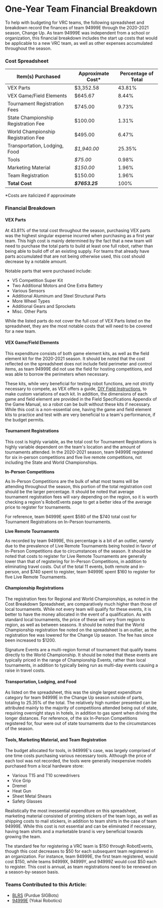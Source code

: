 # One-Year Team Financial Breakdown

To help with budgeting for VRC teams, the following spreadsheet and breakdown record the finances of team 94999E through the 2020-2021 season, Change Up. As team 94999E was independent from a school or organization, this financial breakdown includes the start up costs that would be applicable to a new VRC team, as well as other expenses accumulated throughout the season.

### Cost Spreadsheet

| Item(s) Purchased                   | Approximate Cost\* | Percentage of Total |
| ----------------------------------- | ------------------ | ------------------- |
| VEX Parts                           | $3,352.58          | 43.81%              |
| VEX Game/Field Elements             | $645.67            | 8.44%               |
| Tournament Registration Fees        | $745.00            | 9.73%               |
| State Championship Registration Fee | $100.00            | 1.31%               |
| World Championship Registration Fee | $495.00            | 6.47%               |
| Transportation, Lodging, Food       | _$1,940.00_        | 25.35%              |
| Tools                               | _$75.00_           | 0.98%               |
| Marketing Material                  | _$150.00_          | 1.96%               |
| Team Registration                   | $150.00            | 1.96%               |
| **Total Cost**                      | _**$7653.25**_     | 100%                |

\*Costs are italicized if approximate

### Financial Breakdown

#### VEX Parts

At 43.81% of the total cost throughout the season, purchasing VEX parts was the highest singular expense incurred when purchasing as a first year team. This high cost is mainly determined by the fact that a new team will need to purchase the total parts to build at least one full robot, rather than being able to build off of an existing supply. For teams that already have parts accumulated that are not being otherwise used, this cost should decrease by a notable amount.

Notable parts that were purchased include:

* V5 Competition Super Kit
* Two Additional Motors and One Extra Battery
* Various Sensors
* Additional Aluminum and Steel Structural Parts
* More Wheel Types
* Additional Gears and Sprockets
* Misc. Other Parts

While the listed parts do not cover the full cost of VEX Parts listed on the spreadsheet, they are the most notable costs that will need to be covered for a new team.

#### VEX Game/Field Elements

This expenditure consists of both game element kits, as well as the field element kit for the 2020-2021 season. It should be noted that the cost reflected on the spreadsheet does not include field perimeter and control items, as team 94999E did not use the field for hosting competitions, and was able to borrow the perimeters when necessary.&#x20;

These kits, while very beneficial for testing robot functions, are not strictly necessary to compete, as VEX offers a guide, [DIY Field Instructions](https://www.vexrobotics.com/v5/competition/vrc-current-game?q=\&locale.name=English), to make custom variations of each kit. In addition, the dimensions of each game and field element are provided in the Field Specifications Appendix of the Game Manual, so a robot can be built without these kits if necessary. While this cost is a non-essential one, having the game and field element kits to practice and test with are very beneficial to a team's performance, if the budget permits.

#### Tournament Registrations

This cost is highly variable, as the total cost for Tournament Registrations is highly variable dependent on the team's location and the amount of tournaments attended. In the 2020-2021 season, team 94999E registered for six in-person competitions and five live remote competitions, not including the State and World Championships.

**In-Person Competitions**

As In-Person Competitions are the bulk of what most teams will be attending throughout the season, this portion of the total registration cost should be the larger percentage. It should be noted that average tournament registration fees will vary depending on the region, so it is worth checking a region's RobotEvents page to get a better idea of the average price to register for tournaments.

For reference, team 94999E spent $580 of the $740 total cost for Tournament Registrations on In-Person tournaments.

**Live Remote Tournaments**

As recorded by team 94999E, this percentage is a bit of an outlier, namely due to the prevalence of Live Remote Tournaments being hosted in favor of In-Person Competitions due to circumstances of the season. It should be noted that costs to register for Live Remote Tournaments are generally lower than that of registering for In-Person Competitions, in addition to eliminating travel costs. Out of the total 11 events, both remote and in-person, and $740 spent to register, team 94999E spent $160 to register for five Live Remote Tournaments.

#### Championship Registrations

The registration fees for Regional and World Championships, as noted in the Cost Breakdown Spreadsheet, are comparatively much higher than those of local tournaments. While not every team will qualify for these events, it is better to have the money allocated in the event of a qualification. As with standard local tournaments, the price of these will very from region to region, as well as between seasons. It should be noted that the World Championship registration fee noted on the spreadsheet is an outlier, as the registration fee was lowered for the Change Up season. The fee has since been increased to $1200.

Signature Events are a multi-region format of tournament that qualify teams directly to the World Championship. It should be noted that these events are typically priced in the range of Championship Events, rather than local tournaments, in addition to typically being run as multi-day events causing a raise in travel costs.

#### Transportation, Lodging, and Food

As listed on the spreadsheet, this was the single largest expenditure category for team 94999E in the Change Up season outside of parts, totaling to 25.35% of the total. The relatively high number presented can be attributed mainly to the majority of competitions attended being out of state, requiring overnight stays in hotels, in addition to gas spent when driving the longer distances. For reference, of the six In-Person Competitions registered for, four were out of state tournaments due to the circumstances of the season.&#x20;

#### Tools, Marketing Material, and Team Registration

The budget allocated for tools, in 94999E's case, was largely comprised of one time costs purchasing various necessary tools. Although the price of each tool was not recorded, the tools were generally inexpensive models purchased from a local hardware store:

* Various T15 and T10 screwdrivers
* Vice Grip
* Dremel
* Heat Gun
* Sheet Metal Shears
* Safety Glasses

Realistically the most inessential expenditure on this spreadsheet, marketing material consisted of printing stickers of the team logo, as well as shipping costs to mail stickers, in addition to team shirts in the case of team 94999E. While this cost is not essential and can be eliminated if necessary, having team shirts and a marketable brand is very beneficial towards growing the team.

The standard fee for registering a VRC team is $150 through RobotEvents, though this cost decreases to $50 for each subsequent team registered in an organization. For instance, team 94999E, the first team registered, would cost $150, while teams 94999X, 94999Y, and 94999Z would cost $50 each to register. This cost is annual, as team registrations need to be renewed on a season-by-season basis.

### Teams Contributed to this Article:

* [BLRS](https://purduesigbots.com/) (Purdue SIGBots)
* [94999E](https://www.youtube.com/channel/UCp1jTU7WF3PEVukDW3qOGpA) (Yokai Robotics)
